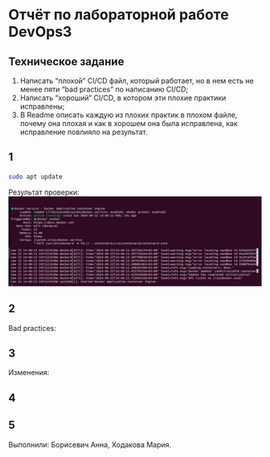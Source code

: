 # Отчёт по лабораторной работе DevOps3

## Техническое задание
1. Написать “плохой” CI/CD файл, который работает, но в нем есть не менее пяти “bad practices” по написанию CI/CD;
2. Написать “хороший” CI/CD, в котором эти плохие практики исправлены;
3. В Readme описать каждую из плохих практик в плохом файле, почему она плохая и как в хорошем она была исправлена, как исправление повлияло на результат.

## 1

```bash
sudo apt update
```

Результат проверки:
![картинка](https://github.com/paltovkletku/babaiki_devops_clouds/blob/main/DevOps/Lab2/images/docker%20running.jpg)

## 2

Bad practices:

## 3

Изменения:

## 4


## 5

Выполнили: Борисевич Анна, Ходакова Мария.

